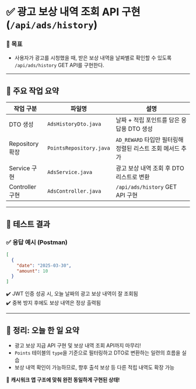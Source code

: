 # ✅ 광고 보상 내역 조회 API 구현 (`/api/ads/history`)

### 🎯 목표
- 사용자가 광고를 시청했을 때, 받은 보상 내역을 날짜별로 확인할 수 있도록 `/api/ads/history` GET API를 구현한다.

---

## 📌 주요 작업 요약

| 작업 구분 | 파일명 | 설명 |
|----------|--------|------|
| DTO 생성 | `AdsHistoryDto.java` | 날짜 + 적립 포인트를 담은 응답용 DTO 생성 |
| Repository 확장 | `PointsRepository.java` | `AD_REWARD` 타입만 필터링해 정렬된 리스트 조회 메서드 추가 |
| Service 구현 | `AdsService.java` | 광고 보상 내역 조회 후 DTO 리스트로 변환 |
| Controller 구현 | `AdsController.java` | `/api/ads/history` GET API 구현 |

---

## 🧪 테스트 결과

### ✅ 응답 예시 (Postman)
```json
[
  {
    "date": "2025-03-30",
    "amount": 10
  }
]
```

✔️ JWT 인증 성공 시, 오늘 날짜의 광고 보상 내역이 잘 조회됨  
✔️ 중복 방지 후에도 보상 내역은 정상 출력됨

---

## 📅 정리: 오늘 한 일 요약
- 광고 보상 지급 API 구현 및 보상 내역 조회 API까지 마무리!
- `Points` 테이블의 `type`을 기준으로 필터링하고 DTO로 변환하는 일련의 흐름을 실습
- 보상 내역 확인이 가능하므로, 향후 출석 보상 등 다른 적립 내역도 확장 가능

🧠 **캐시워크 앱 구조에 맞춰 완전 동일하게 구현된 상태!**

